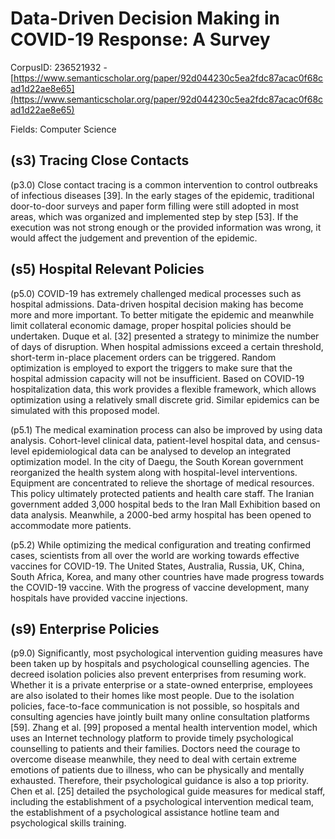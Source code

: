 # Data-Driven Decision Making in COVID-19 Response: A Survey

CorpusID: 236521932 - [https://www.semanticscholar.org/paper/92d044230c5ea2fdc87acac0f68cad1d22ae8e65](https://www.semanticscholar.org/paper/92d044230c5ea2fdc87acac0f68cad1d22ae8e65)

Fields: Computer Science

## (s3) Tracing Close Contacts
(p3.0) Close contact tracing is a common intervention to control outbreaks of infectious diseases [39]. In the early stages of the epidemic, traditional door-to-door surveys and paper form filling were still adopted in most areas, which was organized and implemented step by step [53]. If the execution was not strong enough or the provided information was wrong, it would affect the judgement and prevention of the epidemic.
## (s5) Hospital Relevant Policies
(p5.0) COVID-19 has extremely challenged medical processes such as hospital admissions. Data-driven hospital decision making has become more and more important. To better mitigate the epidemic and meanwhile limit collateral economic damage, proper hospital policies should be undertaken. Duque et al. [32] presented a strategy to minimize the number of days of disruption. When hospital admissions exceed a certain threshold, short-term in-place placement orders can be triggered. Random optimization is employed to export the triggers to make sure that the hospital admission capacity will not be insufficient. Based on COVID-19 hospitalization data, this work provides a flexible framework, which allows optimization using a relatively small discrete grid. Similar epidemics can be simulated with this proposed model.

(p5.1) The medical examination process can also be improved by using data analysis. Cohort-level clinical data, patient-level hospital data, and census-level epidemiological data can be analysed to develop an integrated optimization model. In the city of Daegu, the South Korean government reorganized the health system along with hospital-level interventions. Equipment are concentrated to relieve the shortage of medical resources. This policy ultimately protected patients and health care staff. The Iranian government added 3,000 hospital beds to the Iran Mall Exhibition based on data analysis. Meanwhile, a 2000-bed army hospital has been opened to accommodate more patients.

(p5.2) While optimizing the medical configuration and treating confirmed cases, scientists from all over the world are working towards effective vaccines for COVID-19. The United States, Australia, Russia, UK, China, South Africa, Korea, and many other countries have made progress towards the COVID-19 vaccine. With the progress of vaccine development, many hospitals have provided vaccine injections.
## (s9) Enterprise Policies
(p9.0) Significantly, most psychological intervention guiding measures have been taken up by hospitals and psychological counselling agencies. The decreed isolation policies also prevent enterprises from resuming work. Whether it is a private enterprise or a state-owned enterprise, employees are also isolated to their homes like most people. Due to the isolation policies, face-to-face communication is not possible, so hospitals and consulting agencies have jointly built many online consultation platforms [59]. Zhang et al. [99] proposed a mental health intervention model, which uses an Internet technology platform to provide timely psychological counselling to patients and their families. Doctors need the courage to overcome disease meanwhile, they need to deal with certain extreme emotions of patients due to illness, who can be physically and mentally exhausted. Therefore, their psychological guidance is also a top priority. Chen et al. [25] detailed the psychological guide measures for medical staff, including the establishment of a psychological intervention medical team, the establishment of a psychological assistance hotline team and psychological skills training.
